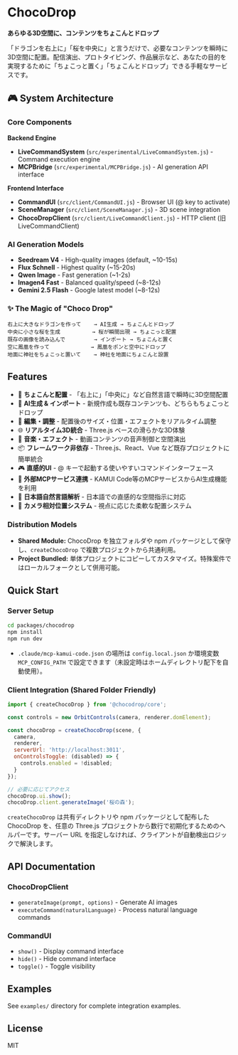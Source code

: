 # ChocoDrop

**あらゆる3D空間に、コンテンツをちょこんとドロップ**

「ドラゴンを右上に」「桜を中央に」と言うだけで、必要なコンテンツを瞬時に3D空間に配置。配信演出、プロトタイピング、作品展示など、あなたの目的を実現するために「ちょこっと置く」「ちょこんとドロップ」できる手軽なサービスです。

## 🎮 System Architecture

### Core Components

**Backend Engine**
- **LiveCommandSystem** (`src/experimental/LiveCommandSystem.js`) - Command execution engine
- **MCPBridge** (`src/experimental/MCPBridge.js`) - AI generation API interface

**Frontend Interface**  
- **CommandUI** (`src/client/CommandUI.js`) - Browser UI (@ key to activate)
- **SceneManager** (`src/client/SceneManager.js`) - 3D scene integration
- **ChocoDropClient** (`src/client/LiveCommandClient.js`) - HTTP client (旧 LiveCommandClient)

### AI Generation Models

- **Seedream V4** - High-quality images (default, ~10-15s)
- **Flux Schnell** - Highest quality (~15-20s) 
- **Qwen Image** - Fast generation (~1-2s)
- **Imagen4 Fast** - Balanced quality/speed (~8-12s)
- **Gemini 2.5 Flash** - Google latest model (~8-12s)

### ✨ The Magic of "Choco Drop"
```
右上に大きなドラゴンを作って    → AI生成 → ちょこんとドロップ
中央に小さな桜を生成          → 桜が瞬間出現 → ちょこっと配置
既存の画像を読み込んで         → インポート → ちょこんと置く
空に鳳凰を作って             → 鳳凰をポンと空中にドロップ
地面に神社をちょこっと置いて    → 神社を地面にちょこんと設置
```

## Features

- 🎯 **ちょこんと配置** - 「右上に」「中央に」など自然言語で瞬時に3D空間配置
- 🎨 **AI生成 & インポート** - 新規作成も既存コンテンツも、どちらもちょこっとドロップ
- 🔄 **編集・調整** - 配置後のサイズ・位置・エフェクトをリアルタイム調整
- 🌐 **リアルタイム3D統合** - Three.js ベースの滑らかな3D体験
- 🎵 **音楽・エフェクト** - 動画コンテンツの音声制御と空間演出
- 📦 **フレームワーク非依存** - Three.js、React、Vue など既存プロジェクトに簡単統合
- 🎮 **直感的UI** - @ キーで起動する使いやすいコマンドインターフェース
- 🔗 **外部MCPサービス連携** - KAMUI Code等のMCPサービスからAI生成機能を利用
- 🎯 **日本語自然言語解析** - 日本語での直感的な空間指示に対応
- 📍 **カメラ相対位置システム** - 視点に応じた柔軟な配置システム

### Distribution Models

- **Shared Module:** ChocoDrop を独立フォルダや npm パッケージとして保守し、`createChocoDrop` で複数プロジェクトから共通利用。
- **Project Bundled:** 単体プロジェクトにコピーしてカスタマイズ。特殊案件ではローカルフォークとして併用可能。

## Quick Start

### Server Setup
```bash
cd packages/chocodrop
npm install
npm run dev
```

- `.claude/mcp-kamui-code.json` の場所は `config.local.json` か環境変数 `MCP_CONFIG_PATH` で設定できます（未設定時はホームディレクトリ配下を自動使用）。

### Client Integration (Shared Folder Friendly)
```javascript
import { createChocoDrop } from '@chocodrop/core';

const controls = new OrbitControls(camera, renderer.domElement);

const chocoDrop = createChocoDrop(scene, {
  camera,
  renderer,
  serverUrl: 'http://localhost:3011',
  onControlsToggle: (disabled) => {
    controls.enabled = !disabled;
  }
});

// 必要に応じてアクセス
chocoDrop.ui.show();
chocoDrop.client.generateImage('桜の森');
```

`createChocoDrop` は共有ディレクトリや npm パッケージとして配布した ChocoDrop を、任意の Three.js プロジェクトから数行で初期化するためのヘルパーです。サーバー URL を指定しなければ、クライアントが自動検出ロジックで解決します。

## API Documentation

### ChocoDropClient
- `generateImage(prompt, options)` - Generate AI images
- `executeCommand(naturalLanguage)` - Process natural language commands

### CommandUI  
- `show()` - Display command interface
- `hide()` - Hide command interface
- `toggle()` - Toggle visibility

## Examples

See `examples/` directory for complete integration examples.

## License

MIT
